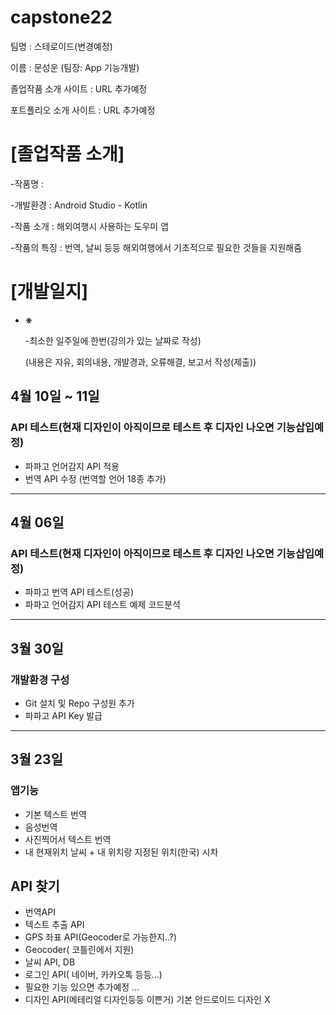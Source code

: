# capstone22
팀명 : 스테로이드(변경예정)

이름 : 문성운 (팀장: App 기능개발)

졸업작품 소개 사이트 : URL 추가예정

포트폴리오 소개 사이트 : URL 추가예정

# [졸업작품 소개]

-작품명 : 

-개발환경 : Android Studio - Kotlin

-작품 소개 : 해외여행시 사용하는 도우미 앱

-작품의 특징 : 번역, 날씨 등등 해외여행에서 기초적으로 필요한 것들을 지원해줌

# **[개발일지]**

- **※**
    
    -최소한 일주일에 한번(강의가 있는 날짜로 작성)
    
    (내용은 자유, 회의내용, 개발경과, 오류해결, 보고서 작성(제출))
    
## 4월 10일 ~ 11일

### API 테스트(현재 디자인이 아직이므로 테스트 후 디자인 나오면 기능삽입예정)

- 파파고 언어감지 API 적용
- 번역 API 수정 (번역할 언어 18종 추가)

---
    
## 4월 06일

### API 테스트(현재 디자인이 아직이므로 테스트 후 디자인 나오면 기능삽입예정)

- 파파고 번역 API 테스트(성공)
- 파파고 언어감지 API 테스트 예제 코드분석

---
    
## 3월 30일

### 개발환경 구성

- Git 설치 및 Repo 구성원 추가
- 파파고 API Key 발급

---
    
## 3월 23일

### 앱기능

- 기본 텍스트 번역
- 음성번역
- 사진찍어서 텍스트 번역
- 내 현재위치 날씨 + 내 위치랑 지정된 위치(한국) 시차

## API 찾기

- 번역API
- 텍스트 추출 API
- GPS 좌표 API(Geocoder로 가능한지..?)
- Geocoder( 코틀린에서 지원)
- 날씨 API, DB
- 로그인 API( 네이버, 카카오톡 등등...)
- 필요한 기능 있으면 추가예정 ...
- 디자인 API(메테리얼 디자인등등 이쁜거) 기본 안드로이드 디자인 X
